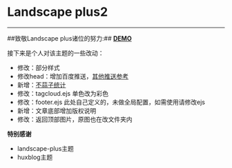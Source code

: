 # Landscape plus2
------
##致敬Landscape plus诸位的努力:##
**[DEMO ](http://bin.bloggao.cn)**

接下来是个人对该主题的一些改动：
+ 修改：部分样式
+ 修改head：增加百度推送，[其他推送参考](http://bin.bloggao.cn/2017/01/10/hexo_sitemap/)
+ 新增：[不蒜子统计](http://busuanzi.ibruce.info/)
+ 修改：tagcloud.ejs 单色改为彩色
+ 修改：footer.ejs 此处自己定义的，未做全局配置，如需使用请修改ejs
+ 新增：文章底部增加版权说明
+ 修改：返回顶部图片，原图也在改文件夹内

**特别感谢**
* landscape-plus主题
* huxblog主题

